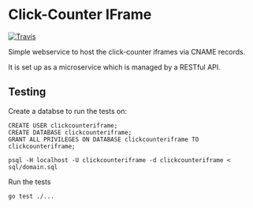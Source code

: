 # Click-Counter IFrame

[![Travis](https://travis-ci.org/dothiv/clickcounter-iframe.svg?branch=master)](https://travis-ci.org/dothiv/clickcounter-iframe/)

Simple webservice to host the click-counter iframes via CNAME records.

It is set up as a microservice which is managed by a RESTful API.

## Testing

Create a databse to run the tests on:

    CREATE USER clickcounteriframe;
    CREATE DATABASE clickcounteriframe;
    GRANT ALL PRIVILEGES ON DATABASE clickcounteriframe TO clickcounteriframe;
	
    psql -H localhost -U clickcounteriframe -d clickcounteriframe < sql/domain.sql

Run the tests

    go test ./...
